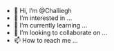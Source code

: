 - 👋 Hi, I’m @Challiegh
- 👀 I’m interested in ...
- 🌱 I’m currently learning ...
- 💞️ I’m looking to collaborate on ...
- 📫 How to reach me ...

<!---
Challiegh/Challiegh is a ✨ special ✨ repository because its `README.md` (this file) appears on your GitHub profile.
You can click the Preview link to take a look at your changes.
--->
